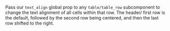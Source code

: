 Pass our `text_align` global prop to any `table/table_row` subcomponent to change the text alignment of all cells within that row.
The header/ first row is the default, followed by the second row being centered, and then the last row shifted to the right.
